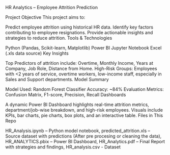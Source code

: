 HR Analytics – Employee Attrition Prediction

Project Objective This project aims to:

Predict employee attrition using historical HR data.
Identify key factors contributing to employee resignations.
Provide actionable insights and strategies to reduce attrition.
Tools & Technologies

Python (Pandas, Scikit-learn, Matplotlib)
Power BI
Jupyter Notebook
Excel (.xls data source)
Key Insights

Top Predictors of attrition include: Overtime, Monthly Income, Years at Company, Job Role, Distance from Home.
High-Risk Groups: Employees with <2 years of service, overtime workers, low-income staff, especially in Sales and Support departments.
Model Summary

Model Used: Random Forest Classifier
Accuracy: ~84%
Evaluation Metrics: Confusion Matrix, F1-score, Precision, Recall
Dashboards

A dynamic Power BI Dashboard highlights real-time attrition metrics, department/job-wise breakdown, and high-risk employees.
Visuals include KPIs, bar charts, pie charts, box plots, and an interactive table.
Files in This Repo

HR_Analysis.ipynb – Python model notebook, 
predicted_attrition.xls – Source dataset with predictions (After pre procesing or cleaning the data), 
HR_ANALYTICS.pbix – Power BI Dashboard, 
HR_Analytics.pdf – Final Report with strategies and findings, 
HR_analysis.csv - Dataset
